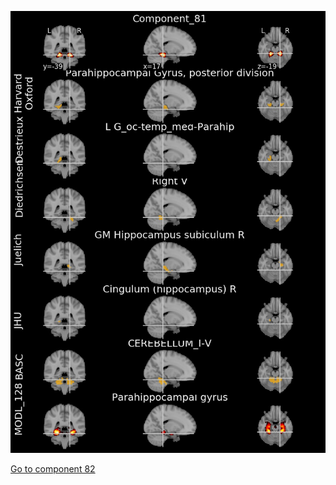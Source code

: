 ![81](preliminary/81.jpg "Component 81")

[Go to component 82](https://parietal-inria.github.io/MODL_atlas/256/82 "Component 82")

